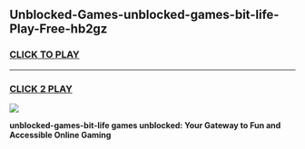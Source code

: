 
## Unblocked-Games-unblocked-games-bit-life-Play-Free-hb2gz
<h3>
<a href="https://premium76.site?title=unblocked-games-bit-life&ref=17A">CLICK TO PLAY</a></h3>
<hr>

<h3>
<a href="https://premium76.site?title=unblocked-games-bit-life&ref=17A">CLICK 2 PLAY</a>
  
</h3>

<a href="https://premium76.site?title=unblocked-games-bit-life&ref=17A"><img src="https://clearcache.store/games.png"></a>


**unblocked-games-bit-life games unblocked: Your Gateway to Fun and Accessible Online Gaming**
